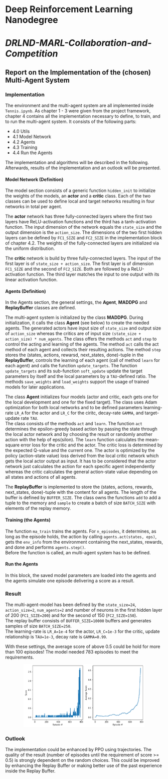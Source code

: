 # Deep Reinforcement Learning Nanodegree
# *DRLND-MARL-Collaboration-and-Competition*

## Report on the Implementation of the (chosen) Multi-Agent System

### Implementation

The environment and the multi-agent system are all implemented inside `Tennis.ipynb`. As chapter 1 - 3 were given from the project framework, chapter 4 contains all the implementation necessary to define, to train, and to run the multi-agent system. It consists of the following parts:

* 4.0 Utils
* 4.1 Model Network
* 4.2 Agents
* 4.3 Training
* 4.4 Run the Agents

The implementation and algorithms will be described in the following. Afterwards, results of the implementation and an outlook will be presented.

#### Model Network (Definition)

The model section consists of a generic function `hidden_init` to initialize the weights of the models, an **actor** and a **critic** class. Each of the two classes can be used to define local and target networks resulting in four networks in total per agent.
    
The **actor** network has three fully-connected layers where the first two layers have ReLU-activation functions and the third has a tanh-activation function. The input dimension of the network equals the `state_size` and the output dimension is the `action_size`. The dimensions of the two first hidden layers can be defined by `FC1_SIZE` and `FC2_SIZE` in the implementation block of chapter 4.2. The weights of the fully-connected layers are initialized via the uniform distribution.
    
The **critic** network is build by three fully-connected layers. The input of the first layer is of `state_size + action_size`. The first layer is of dimension `FC1_SIZE` and the second of `FC2_SIZE`. Both are followed by a ReLU-activation function. The third layer matches the input to one output with its linear activation function.

#### Agents (Definition)

In the Agents section, the general settings, the **Agent**, **MADDPG** and **ReplayBuffer** classes are defined.

The multi-agent system is initialized by the class **MADDPG**. During initialization, it calls the class **Agent** (see below) to create the needed agents. The generated actors have input size of `state_size` and output size of `action_size` whereas the critics are of input size `(state_size + action_size) * num_agents`. The class offers the methods `act` and `step` to control the acting and learning of the agents. The method `act` calls the act method of each agent and collects their resulting actions. The method `step` stores the (states, actions, rewarsd, next_states, done)-tuple in the **ReplayBuffer**, controls the learning of each agent (call of method `learn` for each agent) and calls the function `update_targets`. The function `update_targets` and its sub-function `soft_update` update the target parameters by itself and the local parameters by a `TAU`-defined ratio. The methods `save_weights` and `load_weights` support the usage of trained models for later applications.

    
The class **Agent** initializes four models (actor and critic, each gets one for the local development and one for the fixed target). The class uses Adam optimization for both local networks and to be defined parameters learning-rate `LR_A` for the actor and `LR_C` for the ciritc, decay-rate `GAMMA`, and target-update rate `TAU`.    
The class consists of the methods `act` and `learn`. The function `act` determines the epsilon-greedy based action by passing the state through the local actor network and by choosing the result or randomly another action with the help of eps(silon). The `learn` function calculates the mean-square error loss for the critic and the actor. The critic loss is determined by the expected Q-value and the current one. The actor is optimized by the policy (action-state value) loss derived from the local critic network which gets the local actor output as input. It has to be considered that the actor network just calculates the action for each specific agent independently whereas the critic calculates the general action-state value depending on all states and actions of all agents.

The **ReplayBuffer** is implemented to store the (states, actions, rewards, next_states, done)-tuple with the content for all agents. The length of the buffer is defined by `BUFFER_SIZE`. The class owns the functions `add` to add a tuple to the memory and `sample` to create a batch of size `BATCH_SIZE` with elements of the replay memory.    

#### Training (the Agents)

The function `ma_train` trains the agents. For `n_episodes`, it determines, as long as the episode holds, the action by calling `agents.act(states, eps)`, gets the `env_info` from the environment containing the next_states, rewards, and done and performs `agents.step()`.       
Before the function is called, an multi-agent system has to be defined.

#### Run the Agents

In this block, the saved model parameters are loaded into the agents and the agents simulate one episode delivering a score as a result.


### Result

The multi-agent-model has been defined by the `state_size=24`, `action_size=2`, `num_agents=2` and number of neurons in the first hidden layer of 200 (`FC1_SIZE=200`) and for the second of 150 (`FC2_SIZE=150`).    
The replay buffer consists of `BUFFER_SIZE=10000` buffers and generates samples of size `BATCH_SIZE=250`.    
The learning-rate is `LR_A=1e-4` for the actor, `LR_C=1e-3` for the critic, update relationship is `TAU=1e-3`, decay rate is `GAMMA=0.99`.

With these settings, the average score of above 0.5 could be hold for more than 100 episodes!
The model needed 783 episodes to meet the requirements.

<p align="center">
<img src="Images/Score_vs_Episodes.png" height=200 />
</p>


### Outlook

The implementation could be enhanced by PPO using trajectories. The quality of the result (number of episodes until the requirement of score >= 0.5) is strongly dependent on the random choices. This could be improved by enhancing the Replay Buffer or making better use of the past experience inside the Replay Buffer.
